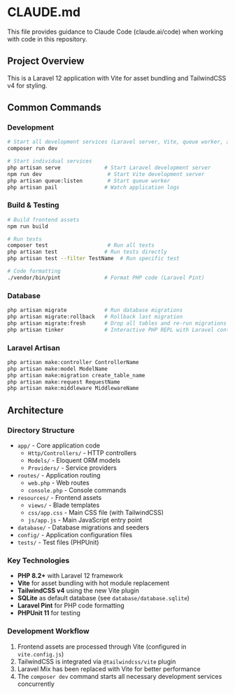 # CLAUDE.md

This file provides guidance to Claude Code (claude.ai/code) when working with code in this repository.

## Project Overview

This is a Laravel 12 application with Vite for asset bundling and TailwindCSS v4 for styling.

## Common Commands

### Development
```bash
# Start all development services (Laravel server, Vite, queue worker, and logs)
composer run dev

# Start individual services
php artisan serve              # Start Laravel development server
npm run dev                     # Start Vite development server
php artisan queue:listen        # Start queue worker
php artisan pail               # Watch application logs
```

### Build & Testing
```bash
# Build frontend assets
npm run build

# Run tests
composer test                   # Run all tests
php artisan test               # Run tests directly
php artisan test --filter TestName  # Run specific test

# Code formatting
./vendor/bin/pint              # Format PHP code (Laravel Pint)
```

### Database
```bash
php artisan migrate            # Run database migrations
php artisan migrate:rollback   # Rollback last migration
php artisan migrate:fresh      # Drop all tables and re-run migrations
php artisan tinker             # Interactive PHP REPL with Laravel context
```

### Laravel Artisan
```bash
php artisan make:controller ControllerName
php artisan make:model ModelName
php artisan make:migration create_table_name
php artisan make:request RequestName
php artisan make:middleware MiddlewareName
```

## Architecture

### Directory Structure
- `app/` - Core application code
  - `Http/Controllers/` - HTTP controllers
  - `Models/` - Eloquent ORM models
  - `Providers/` - Service providers
- `routes/` - Application routing
  - `web.php` - Web routes
  - `console.php` - Console commands
- `resources/` - Frontend assets
  - `views/` - Blade templates
  - `css/app.css` - Main CSS file (with TailwindCSS)
  - `js/app.js` - Main JavaScript entry point
- `database/` - Database migrations and seeders
- `config/` - Application configuration files
- `tests/` - Test files (PHPUnit)

### Key Technologies
- **PHP 8.2+** with Laravel 12 framework
- **Vite** for asset bundling with hot module replacement
- **TailwindCSS v4** using the new Vite plugin
- **SQLite** as default database (see `database/database.sqlite`)
- **Laravel Pint** for PHP code formatting
- **PHPUnit 11** for testing

### Development Workflow
1. Frontend assets are processed through Vite (configured in `vite.config.js`)
2. TailwindCSS is integrated via `@tailwindcss/vite` plugin
3. Laravel Mix has been replaced with Vite for better performance
4. The `composer dev` command starts all necessary development services concurrently